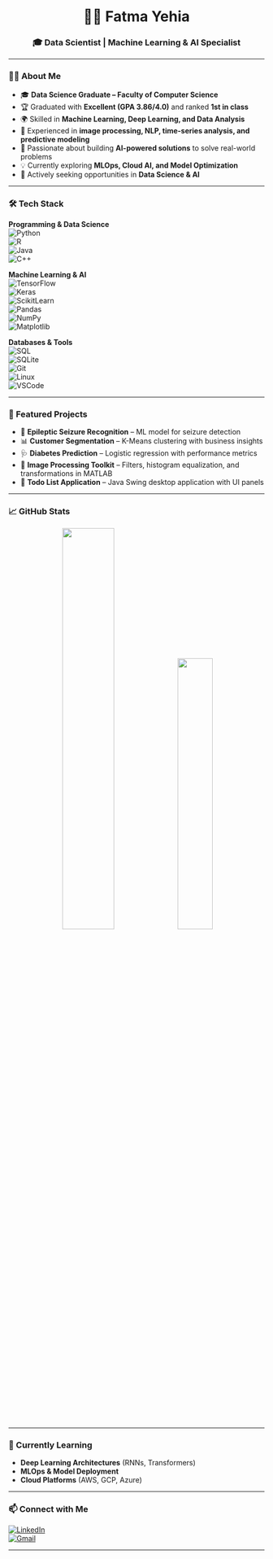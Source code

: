 <div align="center">

# 👩‍💻 Fatma Yehia  
### 🎓 Data Scientist | Machine Learning & AI Specialist  

</div>

---

### 👩‍💻 About Me  
- 🎓 **Data Science Graduate – Faculty of Computer Science**  
- 🏆 Graduated with **Excellent (GPA 3.86/4.0)** and ranked **1st in class**  
- 🌍 Skilled in **Machine Learning, Deep Learning, and Data Analysis**  
- 🔬 Experienced in **image processing, NLP, time-series analysis, and predictive modeling**  
- 🚀 Passionate about building **AI-powered solutions** to solve real-world problems  
- 💡 Currently exploring **MLOps, Cloud AI, and Model Optimization**  
- 🌱 Actively seeking opportunities in **Data Science & AI**  

---

### 🛠️ Tech Stack  

**Programming & Data Science**  
![Python](https://img.shields.io/badge/Python-FFD43B?style=flat&logo=python&logoColor=darkgreen)  
![R](https://img.shields.io/badge/R-276DC3?style=flat&logo=r&logoColor=white)  
![Java](https://img.shields.io/badge/Java-ED8B00?style=flat&logo=java&logoColor=white)  
![C++](https://img.shields.io/badge/C%2B%2B-00599C?style=flat&logo=c%2B%2B&logoColor=white)  

**Machine Learning & AI**  
![TensorFlow](https://img.shields.io/badge/TensorFlow-FF6F00?style=flat&logo=tensorflow&logoColor=white)  
![Keras](https://img.shields.io/badge/Keras-D00000?style=flat&logo=keras&logoColor=white)  
![ScikitLearn](https://img.shields.io/badge/ScikitLearn-F7931E?style=flat&logo=scikit-learn&logoColor=white)  
![Pandas](https://img.shields.io/badge/Pandas-150458?style=flat&logo=pandas&logoColor=white)  
![NumPy](https://img.shields.io/badge/Numpy-013243?style=flat&logo=numpy&logoColor=white)  
![Matplotlib](https://img.shields.io/badge/Matplotlib-11557c?style=flat&logo=plotly&logoColor=white)  

**Databases & Tools**  
![SQL](https://img.shields.io/badge/SQL-025E8C?style=flat&logo=database&logoColor=white)  
![SQLite](https://img.shields.io/badge/SQLite-07405E?style=flat&logo=sqlite&logoColor=white)  
![Git](https://img.shields.io/badge/GIT-E44C30?style=flat&logo=git&logoColor=white)  
![Linux](https://img.shields.io/badge/Linux-FCC624?style=flat&logo=linux&logoColor=black)  
![VSCode](https://img.shields.io/badge/VSCode-0078D4?style=flat&logo=visualstudiocode&logoColor=white)  

---

### 📂 Featured Projects  

- 🧠 **Epileptic Seizure Recognition** – ML model for seizure detection  
- 📊 **Customer Segmentation** – K-Means clustering with business insights  
- 🩺 **Diabetes Prediction** – Logistic regression with performance metrics  
- 🎨 **Image Processing Toolkit** – Filters, histogram equalization, and transformations in MATLAB  
- 📅 **Todo List Application** – Java Swing desktop application with UI panels  

---

### 📈 GitHub Stats  

<div align="center">

<img src="https://github-readme-stats.vercel.app/api?username=fatmayedhia&show_icons=true&theme=radical" width="45%"/>  
<img src="https://github-readme-stats.vercel.app/api/top-langs/?username=fatmayedhia&layout=compact&theme=radical" width="37%"/>

</div>

---

### 🌱 Currently Learning  
- **Deep Learning Architectures** (RNNs, Transformers)  
- **MLOps & Model Deployment**  
- **Cloud Platforms** (AWS, GCP, Azure)  

---

### 📫 Connect with Me  
[![LinkedIn](https://img.shields.io/badge/LinkedIn-0077B5?style=flat&logo=linkedin&logoColor=white)](https://www.linkedin.com/in/fatma-yehia-farag)  
[![Gmail](https://img.shields.io/badge/Email-D14836?style=flat&logo=gmail&logoColor=white)](mailto:fatmayehia003@gmail.com)  

---
